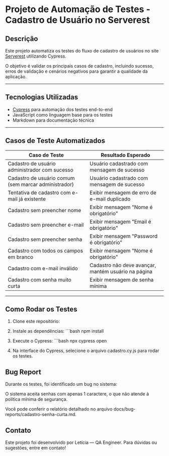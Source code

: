 # Projeto de Automação de Testes - Cadastro de Usuário no Serverest

## Descrição

Este projeto automatiza os testes do fluxo de cadastro de usuários no site [Serverest](https://front.serverest.dev/cadastrarusuarios) utilizando Cypress.

O objetivo é validar os principais casos de cadastro, incluindo sucesso, erros de validação e cenários negativos para garantir a qualidade da aplicação.

---

## Tecnologias Utilizadas

- [Cypress](https://www.cypress.io/) para automação dos testes end-to-end
- JavaScript como linguagem base para os testes
- Markdown para documentação técnica

---

## Casos de Teste Automatizados

| Caso de Teste                                         | Resultado Esperado                                  |
|-------------------------------------------------------|-----------------------------------------------------|
| Cadastro de usuário administrador com sucesso         | Usuário cadastrado com mensagem de sucesso          |
| Cadastro de usuário comum (sem marcar administrador)  | Usuário cadastrado com mensagem de sucesso          |
| Tentativa de cadastro com e-mail já existente         | Exibir mensagem de erro de e-mail duplicado         |
| Cadastro sem preencher nome                           | Exibir mensagem "Nome é obrigatório"                |
| Cadastro sem preencher e-mail                         | Exibir mensagem "Email é obrigatório"               |
| Cadastro sem preencher senha                          | Exibir mensagem "Password é obrigatório"            |
| Cadastro com todos os campos em branco                | Exibir mensagem "Nome é obrigatório"                |
| Cadastro com e-mail inválido                          | Cadastro não deve avançar, mantém usuário na página |
| Cadastro com senha muito curta                        | Exibir mensagem de senha mínima                     |

---

## Como Rodar os Testes

1. Clone este repositório: 


2. Instale as dependências:
´´´bash
npm install 
   
3. Execute o Cypress: 
´´´bash
npx cypress open

4. Na interface do Cypress, selecione o arquivo cadastro.cy.js para rodar os testes.


## Bug Report
Durante os testes, foi identificado um bug no sistema:

O sistema aceita senhas com apenas 1 caractere, o que não atende à política mínima de segurança.

Você pode conferir o relatório detalhado no arquivo docs/bug-reports/cadastro-senha-curta.md.

## Contato
Este projeto foi desenvolvido por Letícia — QA Engineer.
Para dúvidas ou sugestões, entre em contato!
